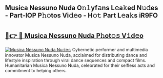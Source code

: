 ## Musica Nessuno Nuda O𝚗𝚕yf𝚊ns L𝚎a𝚔ed N𝚞𝚍es - Part-IOP P𝚑𝚘tos Vi𝚍𝚎o - H𝚘𝚝 Part L𝚎a𝚔s iR9FO

# <h2><a href="http://kfejxnb.oniu.top/?m=Musica+Nessuno+Nuda">🔗👉 🔴 Musica Nessuno Nuda P𝚑ot𝚘𝚜 V𝚒d𝚎o</a></h2>

[![Musica Nessuno Nuda Nu𝚍e𝚜](https://i.imgur.com/0qMVB7G.gif)](http://kfejxnb.oniu.top/?m=Musica+Nessuno+Nuda)
Cybernetic performer and multimedia innovator Musica Nessuno Nuda, acclaimed for distributing dance and lifestyle inspiration through viral dance sequences and compact films. Humanitarian Musica Nessuno Nuda, celebrated for their selfless acts and commitment to helping others.  
